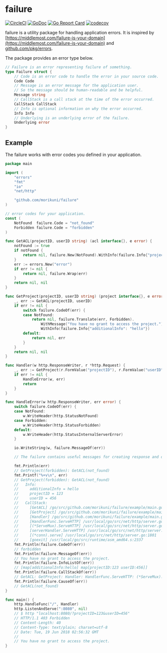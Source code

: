 # failure

[![CircleCI](https://circleci.com/gh/morikuni/failure/tree/master.svg?style=shield)](https://circleci.com/gh/morikuni/failure/tree/master)
[![GoDoc](https://godoc.org/github.com/morikuni/failure?status.svg)](https://godoc.org/github.com/morikuni/failure)
[![Go Report Card](https://goreportcard.com/badge/github.com/morikuni/failure)](https://goreportcard.com/report/github.com/morikuni/failure)
[![codecov](https://codecov.io/gh/morikuni/failure/branch/master/graph/badge.svg)](https://codecov.io/gh/morikuni/failure)

failure is a utility package for handling application errors.
It is inspired by [https://middlemost.com/failure-is-your-domain](https://middlemost.com/failure-is-your-domain) and [github.com/pkg/errors](https://github.com/pkg/errors).

The package provides an error type below.

```go
// Failure is an error representing failure of something.
type Failure struct {
	// Code is an error code to handle the error in your source code.
	Code Code
	// Message is an error message for the application user.
	// So the message should be human-readable and be helpful.
	Message string
	// CallStack is a call stack at the time of the error occurred.
	CallStack CallStack
	// Info is optional information on why the error occurred.
	Info Info
	// Underlying is an underlying error of the failure.
	Underlying error
}
```

## Example

The failure works with error codes you defined in your application.

```go
package main

import (
	"errors"
	"fmt"
	"io"
	"net/http"

	"github.com/morikuni/failure"
)

// error codes for your application.
const (
	NotFound  failure.Code = "not_found"
	Forbidden failure.Code = "forbidden"
)

func GetACL(projectID, userID string) (acl interface{}, e error) {
	notFound := true
	if notFound {
		return nil, failure.New(NotFound).WithInfo(failure.Info{"projectID": projectID, "userID": userID})
	}
	err := errors.New("error")
	if err != nil {
		return nil, failure.Wrap(err)
	}
	return nil, nil
}

func GetProject(projectID, userID string) (project interface{}, e error) {
	_, err := GetACL(projectID, userID)
	if err != nil {
		switch failure.CodeOf(err) {
		case NotFound:
			return nil, failure.Translate(err, Forbidden).
				WithMessage("You have no grant to access the project.").
				WithInfo(failure.Info{"additionalInfo": "hello"})
		default:
			return nil, err
		}
	}
	return nil, nil
}

func Handler(w http.ResponseWriter, r *http.Request) {
	_, err := GetProject(r.FormValue("projectID"), r.FormValue("userID"))
	if err != nil {
		HandleError(w, err)
		return
	}
}

func HandleError(w http.ResponseWriter, err error) {
	switch failure.CodeOf(err) {
	case NotFound:
		w.WriteHeader(http.StatusNotFound)
	case Forbidden:
		w.WriteHeader(http.StatusForbidden)
	default:
		w.WriteHeader(http.StatusInternalServerError)
	}

	io.WriteString(w, failure.MessageOf(err))

	// The failure contains useful messages for creating response and debugging.

	fmt.Println(err)
	// GetProject(forbidden): GetACL(not_found)
	fmt.Printf("%+v\n", err)
	// GetProject(forbidden): GetACL(not_found)
	//   Info:
	//     additionalInfo = hello
	//     projectID = 123
	//     userID = 456
	//   CallStack:
	//     [GetACL] /go/src/github.com/morikuni/failure/example/main.go:21
	//     [GetProject] /go/src/github.com/morikuni/failure/example/main.go:31
	//     [Handler] /go/src/github.com/morikuni/failure/example/main.go:46
	//     [HandlerFunc.ServeHTTP] /usr/local/go/src/net/http/server.go:1918
	//     [(*ServeMux).ServeHTTP] /usr/local/go/src/net/http/server.go:2254
	//     [serverHandler.ServeHTTP] /usr/local/go/src/net/http/server.go:2619
	//     [(*conn).serve] /usr/local/go/src/net/http/server.go:1801
	//     [goexit] /usr/local/go/src/runtime/asm_amd64.s:2337
	fmt.Println(failure.CodeOf(err))
	// forbidden
	fmt.Println(failure.MessageOf(err))
	// You have no grant to access the project.
	fmt.Println(failure.InfoListOf(err))
	// [map[additionalInfo:hello] map[projectID:123 userID:456]]
	fmt.Println(failure.CallStackOf(err))
	// GetACL: GetProject: Handler: HandlerFunc.ServeHTTP: (*ServeMux).ServeHTTP: serverHandler.ServeHTTP: (*conn).serve: goexit
	fmt.Println(failure.CauseOf(err))
	// GetACL(not_found)
}

func main() {
	http.HandleFunc("/", Handler)
	http.ListenAndServe(":8080", nil)
	// $ http "localhost:8080/?projectID=123&userID=456"
	// HTTP/1.1 403 Forbidden
	// Content-Length: 40
	// Content-Type: text/plain; charset=utf-8
	// Date: Tue, 19 Jun 2018 02:56:32 GMT
	//
	// You have no grant to access the project.
}
```
